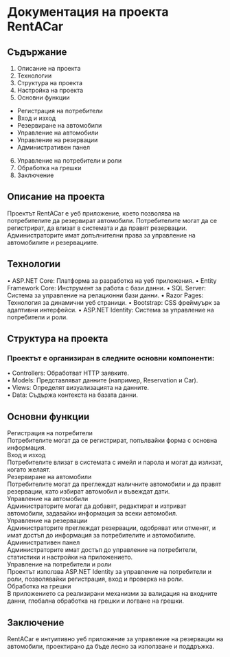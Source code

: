 # Документация на проекта RentACar

## Съдържание
1.	Описание на проекта
2.	Технологии
3.	Структура на проекта
4.	Настройка на проекта
5.	Основни функции
- Регистрация на потребители
- Вход и изход
- Резервиране на автомобили
- Управление на автомобили
- Управление на резервации
- Административен панел  
6.	Управление на потребители и роли
7.	Обработка на грешки
8.	Заключение
## Описание на проекта
Проектът RentACar е уеб приложение, което позволява на потребителите да резервират автомобили. Потребителите могат да се регистрират, да влизат в системата и да правят резервации. Администраторите имат допълнителни права за управление на автомобилите и резервациите.
## Технологии
•	ASP.NET Core: Платформа за разработка на уеб приложения.
•	Entity Framework Core: Инструмент за работа с бази данни.
•	SQL Server: Система за управление на релационни бази данни.
•	Razor Pages: Технология за динамични уеб страници.
•	Bootstrap: CSS фреймуърк за адаптивни интерфейси.
•	ASP.NET Identity: Система за управление на потребители и роли.
## Структура на проекта
### Проектът е организиран в следните основни компоненти:  
•	Controllers: Обработват HTTP заявките.  
•	Models: Представляват данните (например, Reservation и Car).  
•	Views: Определят визуализацията на данните.  
•	Data: Съдържа контекста на базата данни.  
## Основни функции
Регистрация на потребители  
Потребителите могат да се регистрират, попълвайки форма с основна информация.  
Вход и изход  
Потребителите влизат в системата с имейл и парола и могат да излизат, когато желаят.  
Резервиране на автомобили  
Потребителите могат да преглеждат наличните автомобили и да правят резервации, като избират автомобил и въвеждат дати.  
Управление на автомобили  
Администраторите могат да добавят, редактират и изтриват автомобили, задавайки информация за всеки автомобил.  
Управление на резервации  
Администраторите преглеждат резервации, одобряват или отменят, и имат достъп до информация за потребителите и автомобилите.  
Административен панел  
Администраторите имат достъп до управление на потребители, статистики и настройки на приложението.  
Управление на потребители и роли  
Проектът използва ASP.NET Identity за управление на потребители и роли, позволявайки регистрация, вход и проверка на роли.  
Обработка на грешки  
В приложението са реализирани механизми за валидация на входните данни, глобална обработка на грешки и логване на грешки.  
## Заключение
RentACar е интуитивно уеб приложение за управление на резервации на автомобили, проектирано да бъде лесно за използване и поддръжка.  

